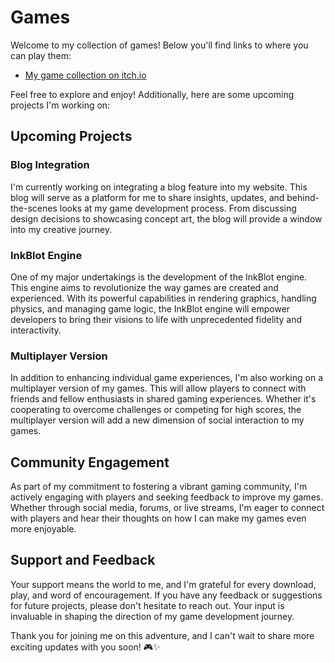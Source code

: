# Games

Welcome to my collection of games! Below you'll find links to where you can play them:

- [My game collection on itch.io](https://breaddev-here.itch.io/)

Feel free to explore and enjoy! Additionally, here are some upcoming projects I'm working on:

## Upcoming Projects

### Blog Integration
I'm currently working on integrating a blog feature into my website. This blog will serve as a platform for me to share insights, updates, and behind-the-scenes looks at my game development process. From discussing design decisions to showcasing concept art, the blog will provide a window into my creative journey.

### InkBlot Engine
One of my major undertakings is the development of the InkBlot engine. This engine aims to revolutionize the way games are created and experienced. With its powerful capabilities in rendering graphics, handling physics, and managing game logic, the InkBlot engine will empower developers to bring their visions to life with unprecedented fidelity and interactivity.

### Multiplayer Version
In addition to enhancing individual game experiences, I'm also working on a multiplayer version of my games. This will allow players to connect with friends and fellow enthusiasts in shared gaming experiences. Whether it's cooperating to overcome challenges or competing for high scores, the multiplayer version will add a new dimension of social interaction to my games.

## Community Engagement
As part of my commitment to fostering a vibrant gaming community, I'm actively engaging with players and seeking feedback to improve my games. Whether through social media, forums, or live streams, I'm eager to connect with players and hear their thoughts on how I can make my games even more enjoyable.

## Support and Feedback
Your support means the world to me, and I'm grateful for every download, play, and word of encouragement. If you have any feedback or suggestions for future projects, please don't hesitate to reach out. Your input is invaluable in shaping the direction of my game development journey.

Thank you for joining me on this adventure, and I can't wait to share more exciting updates with you soon! 🎮✨
